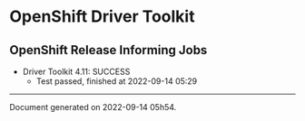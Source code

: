 
OpenShift Driver Toolkit
========================

OpenShift Release Informing Jobs
--------------------------------



* Driver Toolkit 4.11: SUCCESS
  - Test passed, finished at 2022-09-14 05:29






---
Document generated on 2022-09-14 05h54.

